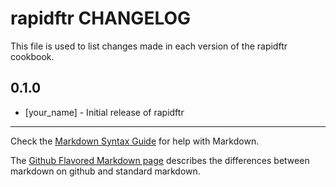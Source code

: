 rapidftr CHANGELOG
==================

This file is used to list changes made in each version of the rapidftr cookbook.

0.1.0
-----
- [your_name] - Initial release of rapidftr

- - -
Check the [Markdown Syntax Guide](http://daringfireball.net/projects/markdown/syntax) for help with Markdown.

The [Github Flavored Markdown page](http://github.github.com/github-flavored-markdown/) describes the differences between markdown on github and standard markdown.
